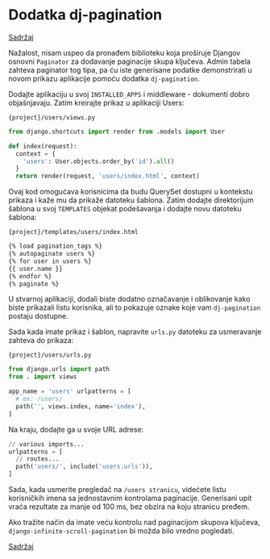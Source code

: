 
# Dodatka dj-pagination

[Sadržaj](00_sadrzaj.md)

Nažalost, nisam uspeo da pronađem biblioteku koja proširuje Djangov osnovni `Paginator` za dodavanje paginacije skupa ključeva. Admin tabela zahteva paginator tog tipa, pa ću iste generisane podatke demonstrirati u novom prikazu aplikacije pomoću dodatka `dj-pagination`.

Dodajte aplikaciju u svoj `INSTALLED_APPS` i middleware - dokumenti dobro objašnjavaju. Zatim kreirajte prikaz u aplikaciji Users:

`{project}/users/views.py`

```py
from django.shortcuts import render from .models import User

def index(request):
  context = {
    'users': User.objects.order_by('id').all()
  }
  return render(request, 'users/index.html', context)
```

Ovaj kod omogućava korisnicima da budu QuerySet dostupni u kontekstu prikaza i kaže mu da prikaže datoteku šablona. Zatim dodajte direktorijum šablona u svoj `TEMPLATES` objekat podešavanja i dodajte novu datoteku šablona:

`{project}/templates/users/index.html`

```html
{% load pagination_tags %}
{% autopaginate users %}
{% for user in users %}
{{ user.name }}
{% endfor %}
{% paginate %}
```

U stvarnoj aplikaciji, dodali biste dodatno označavanje i oblikovanje kako biste prikazali listu korisnika, ali to pokazuje oznake koje vam `dj-pagination` postaju dostupne.

Sada kada imate prikaz i šablon, napravite `urls.py` datoteku za usmeravanje zahteva do prikaza:

`{project}/users/urls.py`

```py
from django.urls import path 
from . import views

app_name = 'users' urlpatterns = [
  # ex: /users/
  path('', views.index, name='index'),
]
```

Na kraju, dodajte ga u svoje URL adrese:

```py
// various imports... 
urlpatterns = [
  // routes...
  path('users/', include('users.urls')),
]
```

Sada, kada usmerite pregledač na `/users stranicu`, videćete listu korisničkih imena sa jednostavnim kontrolama paginacije. Generisani upit vraća rezultate za manje od 100 ms, bez obzira na koju stranicu pređem.

Ako tražite način da imate veću kontrolu nad paginacijom skupova ključeva, `django-infinite-scroll-pagination` bi možda bilo vredno pogledati.

[Sadržaj](00_sadrzaj.md)

